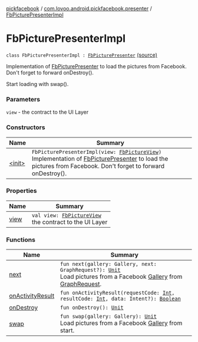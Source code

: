 [pickfacebook](../../index.md) / [com.lovoo.android.pickfacebook.presenter](../index.md) / [FbPicturePresenterImpl](./index.md)

# FbPicturePresenterImpl

`class FbPicturePresenterImpl : `[`FbPicturePresenter`](../../com.lovoo.android.pickfacebook.contract/-fb-picture-presenter/index.md) [(source)](https://github.com/lovoo/android-pickpic/blob/master/pickfacebook/pickfacebook/src/main/kotlin/com/lovoo/android/pickfacebook/presenter/FbPicturePresenterImpl.kt#L33)

Implementation of [FbPicturePresenter](../../com.lovoo.android.pickfacebook.contract/-fb-picture-presenter/index.md) to load the pictures from Facebook.
Don't forget to forward onDestroy().

Start loading with swap().

### Parameters

`view` - the contract to the UI Layer

### Constructors

| Name | Summary |
|---|---|
| [&lt;init&gt;](-init-.md) | `FbPicturePresenterImpl(view: `[`FbPictureView`](../../com.lovoo.android.pickfacebook.contract/-fb-picture-view/index.md)`)`<br>Implementation of [FbPicturePresenter](../../com.lovoo.android.pickfacebook.contract/-fb-picture-presenter/index.md) to load the pictures from Facebook. Don't forget to forward onDestroy(). |

### Properties

| Name | Summary |
|---|---|
| [view](view.md) | `val view: `[`FbPictureView`](../../com.lovoo.android.pickfacebook.contract/-fb-picture-view/index.md)<br>the contract to the UI Layer |

### Functions

| Name | Summary |
|---|---|
| [next](next.md) | `fun next(gallery: Gallery, next: GraphRequest?): `[`Unit`](https://kotlinlang.org/api/latest/jvm/stdlib/kotlin/-unit/index.html)<br>Load pictures from a Facebook [Gallery](#) from [GraphRequest](#). |
| [onActivityResult](on-activity-result.md) | `fun onActivityResult(requestCode: `[`Int`](https://kotlinlang.org/api/latest/jvm/stdlib/kotlin/-int/index.html)`, resultCode: `[`Int`](https://kotlinlang.org/api/latest/jvm/stdlib/kotlin/-int/index.html)`, data: Intent?): `[`Boolean`](https://kotlinlang.org/api/latest/jvm/stdlib/kotlin/-boolean/index.html) |
| [onDestroy](on-destroy.md) | `fun onDestroy(): `[`Unit`](https://kotlinlang.org/api/latest/jvm/stdlib/kotlin/-unit/index.html) |
| [swap](swap.md) | `fun swap(gallery: Gallery): `[`Unit`](https://kotlinlang.org/api/latest/jvm/stdlib/kotlin/-unit/index.html)<br>Load pictures from a Facebook [Gallery](#) from start. |
